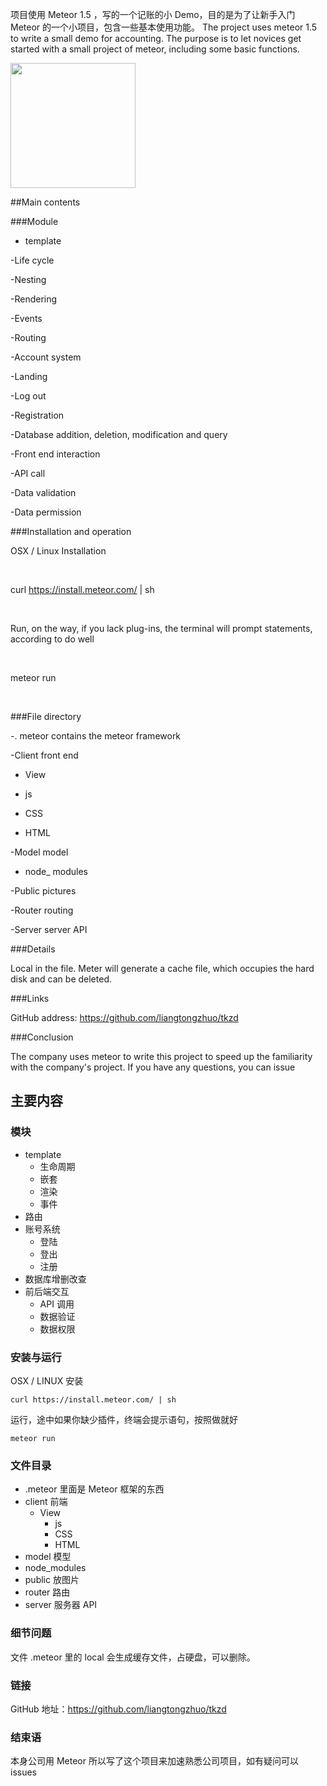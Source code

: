 项目使用 Meteor 1.5 ，写的一个记账的小 Demo，目的是为了让新手入门 Meteor 的一个小项目，包含一些基本使用功能。
The project uses meteor 1.5 to write a small demo for accounting. The purpose is to let novices get started with a small project of meteor, including some basic functions.

<img src="cover.png" style="width:200px">

##Main contents

###Module

- template

-Life cycle

-Nesting

-Rendering

-Events

-Routing

-Account system

-Landing

-Log out

-Registration

-Database addition, deletion, modification and query

-Front end interaction

-API call

-Data validation

-Data permission



###Installation and operation



OSX / Linux Installation



` ` ` `

curl https://install.meteor.com/ | sh

` ` ` `

Run, on the way, if you lack plug-ins, the terminal will prompt statements, according to do well



` ` ` `

meteor run

` ` ` `



###File directory

-. meteor contains the meteor framework

-Client front end

- View

- js

- CSS

- HTML

-Model model

- node_ modules

-Public pictures

-Router routing

-Server server API



###Details

Local in the file. Meter will generate a cache file, which occupies the hard disk and can be deleted.



###Links

GitHub address: https://github.com/liangtongzhuo/tkzd



###Conclusion

The company uses meteor to write this project to speed up the familiarity with the company's project. If you have any questions, you can issue






## 主要内容

### 模块

- template
  - 生命周期
  - 嵌套
  - 渲染
  - 事件
- 路由
- 账号系统
  - 登陆
  - 登出
  - 注册 
- 数据库增删改查
- 前后端交互
  - API 调用
  - 数据验证
  - 数据权限

### 安装与运行

OSX / LINUX 安装

```
curl https://install.meteor.com/ | sh
```
运行，途中如果你缺少插件，终端会提示语句，按照做就好

```
meteor run 
```

### 文件目录
- .meteor 里面是 Meteor 框架的东西
- client 前端
   - View
       - js
       - CSS
       - HTML 	
- model 模型
- node_modules
- public 放图片
- router 路由
- server 服务器 API

### 细节问题
文件 .meteor 里的 local 会生成缓存文件，占硬盘，可以删除。

### 链接
GitHub 地址：https://github.com/liangtongzhuo/tkzd

### 结束语
本身公司用 Meteor 所以写了这个项目来加速熟悉公司项目，如有疑问可以 issues 



